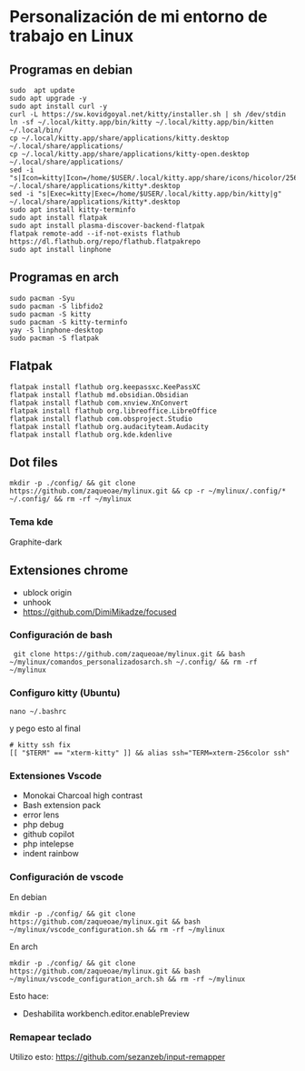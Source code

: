 # Personalización de mi entorno de trabajo en Linux

## Programas en debian
```
sudo  apt update
sudo apt upgrade -y
sudo apt install curl -y
curl -L https://sw.kovidgoyal.net/kitty/installer.sh | sh /dev/stdin
ln -sf ~/.local/kitty.app/bin/kitty ~/.local/kitty.app/bin/kitten ~/.local/bin/
cp ~/.local/kitty.app/share/applications/kitty.desktop ~/.local/share/applications/
cp ~/.local/kitty.app/share/applications/kitty-open.desktop ~/.local/share/applications/
sed -i "s|Icon=kitty|Icon=/home/$USER/.local/kitty.app/share/icons/hicolor/256x256/apps/kitty.png|g" ~/.local/share/applications/kitty*.desktop
sed -i "s|Exec=kitty|Exec=/home/$USER/.local/kitty.app/bin/kitty|g" ~/.local/share/applications/kitty*.desktop
sudo apt install kitty-terminfo
sudo apt install flatpak
sudo apt install plasma-discover-backend-flatpak
flatpak remote-add --if-not-exists flathub https://dl.flathub.org/repo/flathub.flatpakrepo
sudo apt install linphone
```

## Programas en arch
```
sudo pacman -Syu
sudo pacman -S libfido2
sudo pacman -S kitty
sudo pacman -S kitty-terminfo
yay -S linphone-desktop
sudo pacman -S flatpak
```

## Flatpak
```
flatpak install flathub org.keepassxc.KeePassXC
flatpak install flathub md.obsidian.Obsidian
flatpak install flathub com.xnview.XnConvert
flatpak install flathub org.libreoffice.LibreOffice
flatpak install flathub com.obsproject.Studio
flatpak install flathub org.audacityteam.Audacity
flatpak install flathub org.kde.kdenlive
```


## Dot files
```
mkdir -p ./config/ && git clone https://github.com/zaqueoae/mylinux.git && cp -r ~/mylinux/.config/* ~/.config/ && rm -rf ~/mylinux
```

### Tema kde
Graphite-dark


## Extensiones chrome
- ublock origin
- unhook
- https://github.com/DimiMikadze/focused

### Configuración de bash
```
 git clone https://github.com/zaqueoae/mylinux.git && bash ~/mylinux/comandos_personalizadosarch.sh ~/.config/ && rm -rf ~/mylinux
```

### Configuro kitty (Ubuntu)
```
nano ~/.bashrc
```
y pego esto al final
```
# kitty ssh fix
[[ "$TERM" == "xterm-kitty" ]] && alias ssh="TERM=xterm-256color ssh"
```

### Extensiones Vscode
- Monokai Charcoal high contrast
- Bash extension pack
- error lens
- php debug
- github copilot
- php intelepse
- indent rainbow

### Configuración de vscode
En debian
```
mkdir -p ./config/ && git clone https://github.com/zaqueoae/mylinux.git && bash ~/mylinux/vscode_configuration.sh && rm -rf ~/mylinux
```
En arch
```
mkdir -p ./config/ && git clone https://github.com/zaqueoae/mylinux.git && bash ~/mylinux/vscode_configuration_arch.sh && rm -rf ~/mylinux

```


Esto hace:
- Deshabilita workbench.editor.enablePreview


### Remapear teclado
Utilizo esto: https://github.com/sezanzeb/input-remapper
